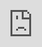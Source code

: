 ```yaml
---
title: Getting started with Aista Magic Cloud
description: Where the Machine Creates your Code, using Artificial Intelligence, Machine Learning, meta programming, and software development automation
og_image: https://raw.githubusercontent.com/polterguy/polterguy.github.io/master/images/backend-crud.jpg
---
```


# Aista Magic Cloud

Aista Magic Cloud, or Magic for short, is a software development platform that creates most of your code _"automagically"_,
by leveraging meta programming, declarative programming, artificial intelligence, and software development
automation. This allows you to focus on the creative tasks, while having the machine implement the
boring parts. Aista Magic Cloud is [open source](https://github.com/polterguy/magic), but Aista also
offers [hosting of Magic](https://aista.com) for a monthly fee.

<div class="video">
<iframe width="560" height="315" style="position:absolute; top:0; left:0; width:100%; height:100%;" src="https://www.youtube.com/embed/n8Y4sTrprqk" frameborder="0" allow="accelerometer; autoplay; encrypted-media; gyroscope; picture-in-picture" allowfullscreen></iframe>
</div>

## Why use Magic?

As a software developer typically 80% of your job is literally so simple that it can be replaced
with artificial intelligence and software development automation, based upon meta programming constructs.
This results in more secure and robust solutions, with less bugs, better scaling, and more freedom
for you to pursue more creative tasks. In general Aista Magic Cloud makes you at least 5 times as productive,
sometimes hundreds of times more productive.

## What can I use Magic for?

Aista Magic Cloud is not suitable for all tasks. Its
primary strength is for generating backend code, that is database heavy in nature, and/or integrates with
other web APIs. However, when you can use Magic, it easily saves you 80% of your time, and sometimes it will
save you 95% of your time and resources, depending upon your requirements. Below are some examples of
apps where it makes sense to use Aista Magic Cloud.

* CRM systems
* EPJ systems tracking patients and journals of patients
* Inventory systems
* Task management systems, such as ClickUp, Monday.com, or similar types of systems
* Logistic systems
* Basically, anything that requires collecting and managing data, where CRUD operations towards your data is crucial

As an example of how useful Magic is, realise that at Aista we built our [entire hub](https://hub.aista.com) using
nothing but Magic and Hyperlambda. This saved us roughly 90% of the resource requirements we would have needed if
we were to create the same system using for instance GoLang, Python or PHP.

## The backend generator

The backend generator allows you to wrap any database you have in CRUD API endpoints in some few seconds. It reads
meta data from your database, and automatically generates a web API for you, producing thousands
of lines of code for you in the process. The generated API is secured according to your instructions, and
can be used as the foundation for your own frontend.

![Backend generator](https://raw.githubusercontent.com/polterguy/polterguy.github.io/master/images/backend-crud.jpg)

The web API generator takes care of left joins, referential integrity, validators, authentication and authorisation,
while allowing you to declaratively tell it how to generate your API. It also allows you to publish
web socket messages as endpoints are invoked, in addition to having tons of additional features simplifying
your life. If your endpoints are simple wrappers around your database, the endpoint generator can do 100%
of your job automagically.

## SQL endpoint generator

Magic allows you to create HTTP endpoints using SQL. This allows you to compose some SQL statement,
and rapidly wrap it inside an HTTP endpoint. You can find this component in the Endpoint Generator,
in its _"SQL Endpoint Generator"_ tab. Choose your database, provide some SQL, add arguments that you
reference in your SQL, and click the _"Generate"_ button.

![Creating a Web API using SQL](https://raw.githubusercontent.com/polterguy/polterguy.github.io/master/images/sql-web-api.jpg)

The SQL API generator allows you to secure your endpoints, declare what arguments your endpoint can handle,
use all 5 most common HTTP verbs for your endpoints, etc. You can use it with SQL Server, MySQL, MariaDB,
PostgreSQL or SQLite - However, you need to write SQL that is valid for your particular database type as
you create your endpoints. Some use cases can be found below.

* Statistic endpoints
* Endpoints for charts
* Endpoints for reports
* Etc, etc, etc

## SQL Studio

Magic allows you to visually design your database using a graphical user interface. No need to mess with complex
SQL DDL. Use SQL Studio to visually design your database and save hours of searching the web for the correct
syntax to use when creating foreign keys or needing other constructs rarely if ever remembered by the human brain.
SQL Studio supports the following databases.

* Microsoft SQL Server
* PostgreSQL
* MySQL
* MariaDB
* SQLite

![Aista's SQL Studio database designer](https://raw.githubusercontent.com/polterguy/polterguy.github.io/master/images/sql-designer.jpg)

SQL Studio also allows you to execute any SQL towards your database of choice, giving you superior database
management tools, allowing you to administer your databases from anywhere in the world. By combining SQL Studio
with the backend generator, and especially the SQL API generator, you can compose some SQL, and wrap
it into a web API endpoint in seconds.

![SQL Studio](https://raw.githubusercontent.com/polterguy/polterguy.github.io/master/images/sql-studio-2.jpg)

Are you an expert DB admin, but have no knowledge of backend programming? No problem, wrap your SQL into
a web API endpoint 100% automagically with zero coding besides providing the SQL generator with some SQL
you want it to execute as your endpoint is invoked.

## Hyper IDE

Magic also contains its own IDE or integrated development environment.
Hyper IDE provides syntax highlighting for most popular programming languages, in addition
to autocomplete for Hyperlambda. With Hyper IDE you can edit your code, save it, and immediately see the result
of your modifications by executing your endpoint without ever having to leave your IDE.

![Magic's Hyper IDE](https://raw.githubusercontent.com/polterguy/polterguy.github.io/master/images/hyper-ide-actions.jpg)

The real power of the backend generator is that it generates code you can edit, with a declarative programming language
called Hyperlambda. If you need to add business logic to your generated CRUD endpoints, this is easily achieved
using Hyper IDE. Hyper IDE integrates perfectly with our Machine Learning component, built on top of OpenAI's
ChatGPT, allowing you to write your requests in plain English, and have Hyper IDE and ChatGPT automatically
generate code for you solving your problem.

## Machine Learning and AI

Aista Magic Cloud allows you to generate your own Machine Learning models in seconds, by scraping any website,
and generating training data for you that you can use to create your own ChatGPT model, answering questions
related to your domain. Need a chat bot for your company answering questions about your company or domain?
That's a 5 seconds job for Aista Magic Cloud as long as you have an existing website, and/or structured
training data you can upload to your cloudlet. Use cases might be;

* Expert law system, answering legal questions for your clients
* Medical expert advice system based upon AI and machine learning, giving you help when diagnosing patients and clients
* Support chat bot for your enterprise, giving your client support for whatever questions they might have
* Etc, etc, etc

![Magic's Machine Learning parts](https://raw.githubusercontent.com/polterguy/polterguy.github.io/master/images/machine-learning.jpg)

Creating a Machine Learning training model is incredibly difficult unless you know what you're doing.
With Aista Magic Cloud it becomes 1,000 times easier, and you can literally do it by pointing Aista
to your existing website, have our website scraper crawl your website, resulting in a custom AI expert
system in some few seconds.

## Frontend generator

In addition to the backend web API generator, Aista also contains a frontend generator, that creates
a fully functional frontend web application for you in seconds. The generated code is perfect Angular code,
and can be modified according to your needs after the generator is done.

![Frontend generator](https://raw.githubusercontent.com/polterguy/polterguy.github.io/master/images/sakila.jpg)

The generated frontend will be secured with authentication and authorisation, and wrap all your database
tables with UI components required to create, read, update and delete records from your database. The frontend
generator will also create autocomplete components with searching and filtering capabilities for referenced
tables with foreign keys, take care of types for you automatically, and basically provide you with a
starter kit solving 80% of your frontend software development problems before you have to write a single
line of code.

## User management

Aista Magic Cloud allows you to administer your users easily, by giving you a graphical user interface,
allowing you to manage your application's users and roles, using a role based access control (RBAC)
component. Import users from your existing database, provide access to modules and components according
to what roles your users belongs to, and make sure only authorised users have access to private and secured
data.

![Users and roles administration in Magic](https://raw.githubusercontent.com/polterguy/polterguy.github.io/master/images/auth.jpg)

The user and role systemin Magic is based upon RBAC implying Role Based Access Control, allowing you to
provide access to components and modules based upon roles, for then to associate roles with users.

## Task scheduler

Aista Magic Cloud allows you to create and administer tasks. A task is a background job, that is persisted
into your database as Hyperlambda, and it can either be executed by a _"trigger"_ occurring somewhere
else in your system, or periodically scheduled to execute repeatedly, or at some specific date and time in
the future. The task scheduler allows you to easily manage your tasks, edit them, and create new tasks
as you see fit.

![Hyperlambda task scheduler](https://raw.githubusercontent.com/polterguy/polterguy.github.io/master/images/scheduling-task.jpg)

Due to its dynamic nature, the task scheduler is also a perfect foundation for your own business process
workflows, where functionality is dynamically built and executed by _"triggers"_ occurring in your
own code.

## Plugins

Aista Magic Cloud also contains its own _"marketplace"_ allowing you to rapidly install some plugin
solving some particular need you might have in your own applications. Some example plugins are listed
below;

* Stripe payment integrations
* Translation micro service
* Ticket backend administration system
* Etc, etc, etc - [Contact us](mailto:info@aista.com) if you need something specific we still haven't built

![Magic's plugins](https://raw.githubusercontent.com/polterguy/polterguy.github.io/master/images/bazaar.jpg)

## Integrated log

Aista Magic Cloud also comes with an integrated log component, allowing you to browse your server log,
giving you control over events occurring that might somehow have consequences for your system.

![Magic log](https://raw.githubusercontent.com/polterguy/polterguy.github.io/master/images/log.jpg)

When you create your own Hyperlambda applications, you can also create log entries as you see fit,
to log important events, such as deleting records, executing tasks, registering users, etc.

## Aista Magic Cloud is Open Source

Aista Magic Cloud is 100% open source, and you can use it free of charge in proprietary projects
as you see fit. You can find its code at [GitHub](https://github.com/polterguy/magic), and
we accept pull requests for it if your code is high quality. We also provide docker images
for Magic, allowing you to install it locally in seconds without having to mess with dependencies,
such as the .Net CLI and NodeJS. However, the fastest way to get started with Magic is to
create a free 90 day trial cloudlet at [Aista.com](https://aista.com).

* [Get started with Magic at Aista.com](https://aista.com)

## Primary features of Aista Magic Cloud

Aista Magic Cloud contains the following features;

* [Hyper IDE](/documentation/magic/components/hyper-ide/), an integrated IDE allowing you to create and maintain your code directly on your server
* [SQL Studio](/documentation/magic/components/sql/), allowing you to visually design your database, and execute any SQL towards it, getting instant feedback on the result
* [Machine Learning](/documentation/magic/components/machine-learning/), allowing you to write in plain English your request to the machine, resulting in OpenAI generating functioning code for you that you can immediately use in your own solutions, in addition to making it easy for you to create your own Machine Learning AI models
* [User administration](/documentation/magic/components/auth/) allowing you to control who's got access to what with a role based access control (RBAC) UI component
* [Task scheduler](/documentation/magic/components/tasks/) allowing you to manage and schedule tasks and business process workflows
* [Plugins](/documentation/magic/components/bazar/) for installing backend micro service components solving your particular needs
* [Log](/documentation/magic/components/log/) component giving you easy access to see what occurs in your system over time
* [Cryptography](/documentation/magic/components/crypto/) features for managing super sensitive data
* [Health check](/documentation/magic/components/assumptions/) component allowing you to automatically test integrity of your particular installation of Magic
* [Configuration](/documentation/magic/components/config/) component allowing you to manage your server's configuration settings
* [Endpoints](/documentation/magic/components/endpoints/) component giving you a _"Swagger like UI"_ for testing your endpoints
* [Hyperlambda playground](/documentation/magic/components/evaluator/) allowing you to execute some Hyperlambda snippet in _"immediate mode"_
* [Web sockets](/documentation/magic/components/sockets/) component allowing you to debug and test your web socket integrations
* Plus many more ...

Aista Magic Cloud is basically your _"one stop shop"_ for most of your software development requirements,
with its edge of course being that it generates most of your code 100% automagically.

## A complete lists of Magic's components

Below is a complete list of Aista Magic Cloud's frontend UI components, allowing you to graphically administrate
your Magic installation.

* [Endpoint generator component](/documentation/magic/components/crudifier/backend/)
* [Frontend generator component](/documentation/magic/components/crudifier/frontend/)
* [SQL Studio](/documentation/magic/components/sql/)
* [Machine Learning](/documentation/magic/components/machine-learning/)
* [Hyper IDE](/documentation/magic/components/hyper-ide/)
* [Hyperlambda Playground](/documentation/magic/components/evaluator/)
* [Endpoints](/documentation/magic/components/endpoints/)
* [Plugins component](/documentation/magic/components/bazar/)
* [Tasks component](/documentation/magic/components/tasks/)
* [Users and roles component](/documentation/magic/components/auth/)
* [Users component](/documentation/magic/components/auth/users/)
* [Roles component](/documentation/magic/components/auth/roles/)
* [Cryptography component](/documentation/magic/components/crypto/)
* [Health check](/documentation/magic/components/assumptions/)
* [Sockets](/documentation/magic/components/sockets/)
* [Config component](/documentation/magic/components/config/)
* [Profile component](/documentation/magic/components/profile/)
* [Log](/documentation/magic/components/log/)

